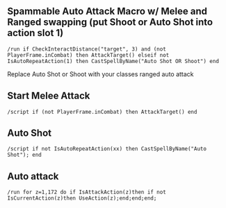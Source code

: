## Spammable Auto Attack Macro w/ Melee and Ranged swapping (put Shoot or Auto Shot into action slot 1)
```
/run if CheckInteractDistance("target", 3) and (not PlayerFrame.inCombat) then AttackTarget() elseif not IsAutoRepeatAction(1) then CastSpellByName("Auto Shot OR Shoot") end
```
Replace Auto Shot or Shoot with your classes ranged auto attack

 

## Start Melee Attack
```
/script if (not PlayerFrame.inCombat) then AttackTarget() end
```
 

## Auto Shot
```
/script if not IsAutoRepeatAction(xx) then CastSpellByName("Auto Shot"); end
```
 

## Auto attack
```
/run for z=1,172 do if IsAttackAction(z)then if not IsCurrentAction(z)then UseAction(z);end;end;end;
```